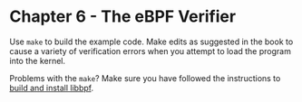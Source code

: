 # Chapter 6 - The eBPF Verifier

Use `make` to build the example code. Make edits as suggested in the book to
cause a variety of verification errors when you attempt to load the program into
the kernel.

Problems with the `make`? Make sure you have followed the instructions to [build and install libbpf](https://github.com/lizrice/learning-ebpf/tree/main?tab=readme-ov-file#building-libbpf-and-installing-header-files). 
